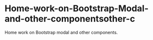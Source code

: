 # Home-work-on-Bootstrap-Modal-and-other-componentsother-c
Home work on Bootstrap modal and other components.
